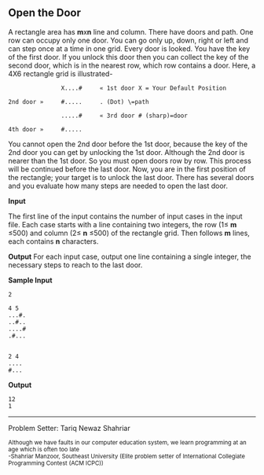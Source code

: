 ## Open the Door

A rectangle area has **m**x**n** line and column. There have doors and path. One row can occupy only one door. You can go only up, down, right or left and can step once at a time in one grid. Every door is looked. You have the key of the first door. If you unlock this door then you can collect the key of the second door, which is in the nearest row, which row contains a door. Here, a 4X6 rectangle grid is illustrated\-

```
               X....#     « 1st door X = Your Default Position

2nd door »     #.....     . (Dot) \=path

               .....#     « 3rd door # (sharp)=door

4th door »     #.....
```

You cannot open the 2nd door before the 1st door, because the key of the 2nd door you can get by unlocking the 1st door. Although the 2nd door is nearer than the 1st door. So you must open doors row by row. This process will be continued before the last door. Now, you are in the first position of the rectangle; your target is to unlock the last door. There has several doors and you evaluate how many steps are needed to open the last door.

**Input**

The first line of the input contains the number of input cases in the input file. Each case starts with a line containing two integers, the row (1≤ **m** ≤500) and column
(2≤ **n** ≤500) of the rectangle grid. Then follows **m** lines, each contains **n** characters.

**Output**
For each input case, output one line containing a single integer, the necessary steps to reach to the last door.

**Sample Input** 
```
2

4 5
...#.
..#..
....#
.#...


2 4
....
#...

```

**Output**
```
12
1
```

-----
Problem Setter: Tariq Newaz Shahriar

<sub>
Although we have faults in our computer education system, we learn programming at an age which is often too late
<br>
-Shahriar Manzoor, Southeast University (Elite problem setter of International Collegiate Programming Contest (ACM ICPC))
</sub>
